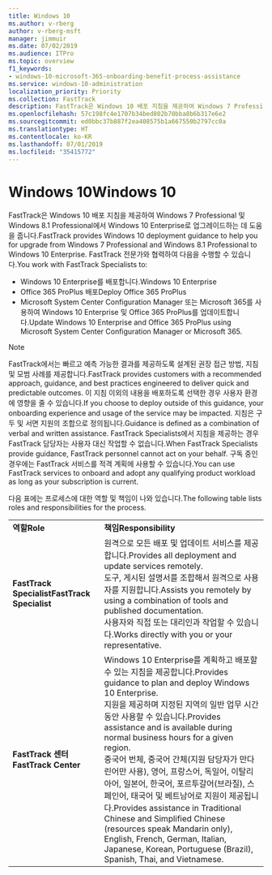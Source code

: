 ```yaml
---
title: Windows 10
ms.author: v-rberg
author: v-rberg-msft
manager: jimmuir
ms.date: 07/02/2019
ms.audience: ITPro
ms.topic: overview
f1_keywords:
- windows-10-microsoft-365-onboarding-benefit-process-assistance
ms.service: windows-10-administration
localization_priority: Priority
ms.collection: FastTrack
description: FastTrack은 Windows 10 배포 지침을 제공하여 Windows 7 Professional 및 Windows 8.1 Professional에서 Windows 10 Enterprise로 업그레이드하는 데 도움을 줍니다.
ms.openlocfilehash: 57c198fc4e1707b34bed802b70bba8b6b317e6e2
ms.sourcegitcommit: ed0bbc37b887f2ea408575b1a667550b2797cc0a
ms.translationtype: HT
ms.contentlocale: ko-KR
ms.lasthandoff: 07/01/2019
ms.locfileid: "35415772"
---
```

# <a name="windows-10"></a><span data-ttu-id="79169-103">Windows 10</span><span class="sxs-lookup"><span data-stu-id="79169-103">Windows 10</span></span>

<span data-ttu-id="79169-104">FastTrack은 Windows 10 배포 지침을 제공하여 Windows 7 Professional 및 Windows 8.1 Professional에서 Windows 10 Enterprise로 업그레이드하는 데 도움을 줍니다.</span><span class="sxs-lookup"><span data-stu-id="79169-104">FastTrack provides Windows 10 deployment guidance to help you for upgrade from Windows 7 Professional and Windows 8.1 Professional to Windows 10 Enterprise.</span></span> <span data-ttu-id="79169-105">FastTrack 전문가와 협력하여 다음을 수행할 수 있습니다.</span><span class="sxs-lookup"><span data-stu-id="79169-105">You work with FastTrack Specialists to:</span></span>

- <span data-ttu-id="79169-106">Windows 10 Enterprise를 배포합니다.</span><span class="sxs-lookup"><span data-stu-id="79169-106">Windows 10 Enterprise</span></span>
- <span data-ttu-id="79169-107">Office 365 ProPlus 배포</span><span class="sxs-lookup"><span data-stu-id="79169-107">Deploy Office 365 ProPlus</span></span> 
- <span data-ttu-id="79169-108">Microsoft System Center Configuration Manager 또는 Microsoft 365를 사용하여 Windows 10 Enterprise 및 Office 365 ProPlus를 업데이트합니다.</span><span class="sxs-lookup"><span data-stu-id="79169-108">Update Windows 10 Enterprise and Office 365 ProPlus using Microsoft System Center Configuration Manager or Microsoft 365.</span></span>
  
> [!NOTE]
> <span data-ttu-id="79169-109">FastTrack에서는 빠르고 예측 가능한 결과를 제공하도록 설계된 권장 접근 방법, 지침 및 모범 사례를 제공합니다.</span><span class="sxs-lookup"><span data-stu-id="79169-109">FastTrack provides customers with a recommended approach, guidance, and best practices engineered to deliver quick and predictable outcomes.</span></span> <span data-ttu-id="79169-110">이 지침 이외의 내용을 배포하도록 선택한 경우 사용자 환경에 영향을 줄 수 있습니다.</span><span class="sxs-lookup"><span data-stu-id="79169-110">If you choose to deploy outside of this guidance, your onboarding experience and usage of the service may be impacted.</span></span> <span data-ttu-id="79169-111">지침은 구두 및 서면 지원의 조합으로 정의됩니다.</span><span class="sxs-lookup"><span data-stu-id="79169-111">Guidance is defined as a combination of verbal and written assistance.</span></span> <span data-ttu-id="79169-112">FastTrack Specialists에서 지침을 제공하는 경우 FastTrack 담당자는 사용자 대신 작업할 수 없습니다.</span><span class="sxs-lookup"><span data-stu-id="79169-112">When FastTrack Specialists provide guidance, FastTrack personnel cannot act on your behalf.</span></span> <span data-ttu-id="79169-113">구독 중인 경우에는 FastTrack 서비스를 적격 계획에 사용할 수 있습니다.</span><span class="sxs-lookup"><span data-stu-id="79169-113">You can use FastTrack services to onboard and adopt any qualifying product workload as long as your subscription is current.</span></span>  
    
<span data-ttu-id="79169-114">다음 표에는 프로세스에 대한 역할 및 책임이 나와 있습니다.</span><span class="sxs-lookup"><span data-stu-id="79169-114">The following table lists roles and responsibilities for the process.</span></span>

|||
|:-----|:-----|
|<span data-ttu-id="79169-115">**역할**</span><span class="sxs-lookup"><span data-stu-id="79169-115">**Role**</span></span> <br/> |<span data-ttu-id="79169-116">**책임**</span><span class="sxs-lookup"><span data-stu-id="79169-116">**Responsibility**</span></span> <br/> |
|<span data-ttu-id="79169-117">**FastTrack Specialist**</span><span class="sxs-lookup"><span data-stu-id="79169-117">**FastTrack Specialist**</span></span> <br/> |<span data-ttu-id="79169-118">원격으로 모든 배포 및 업데이트 서비스를 제공합니다.</span><span class="sxs-lookup"><span data-stu-id="79169-118">Provides all deployment and update services remotely.</span></span>  <br/> <span data-ttu-id="79169-119">도구, 게시된 설명서를 조합해서 원격으로 사용자를 지원합니다.</span><span class="sxs-lookup"><span data-stu-id="79169-119">Assists you remotely by using a combination of tools and published documentation.</span></span> <br/> <span data-ttu-id="79169-120">사용자와 직접 또는 대리인과 작업할 수 있습니다.</span><span class="sxs-lookup"><span data-stu-id="79169-120">Works directly with you or your representative.</span></span>|
|<span data-ttu-id="79169-121">**FastTrack 센터**</span><span class="sxs-lookup"><span data-stu-id="79169-121">**FastTrack Center**</span></span>  <br/> |<span data-ttu-id="79169-122">Windows 10 Enterprise를 계획하고 배포할 수 있는 지침을 제공합니다.</span><span class="sxs-lookup"><span data-stu-id="79169-122">Provides guidance to plan and deploy Windows 10 Enterprise.</span></span>   <br/> <span data-ttu-id="79169-123">지원을 제공하며 지정된 지역의 일반 업무 시간 동안 사용할 수 있습니다.</span><span class="sxs-lookup"><span data-stu-id="79169-123">Provides assistance and is available during normal business hours for a given region.</span></span> <br/> <span data-ttu-id="79169-124">중국어 번체, 중국어 간체(지원 담당자가 만다린어만 사용), 영어, 프랑스어, 독일어, 이탈리아어, 일본어, 한국어, 포르투갈어(브라질), 스페인어, 태국어 및 베트남어로 지원이 제공됩니다.</span><span class="sxs-lookup"><span data-stu-id="79169-124">Provides assistance in Traditional Chinese and Simplified Chinese (resources speak Mandarin only), English, French, German, Italian, Japanese, Korean, Portuguese (Brazil), Spanish, Thai, and Vietnamese.</span></span>|
 

 